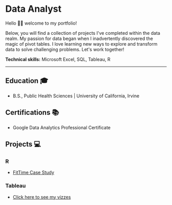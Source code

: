 # Data Analyst

Hello 👋🏼 welcome to my portfolio! 

Below, you will find a collection of projects I've completed within the data realm. My passion for data began when I inadvertently discovered the magic of pivot tables. I love learning new ways to explore and transform data to solve challenging problems. Let's work together!

__Technical skills:__ Microsoft Excel, SQL, Tableau, R

-----

## Education  🎓

* B.S., Public Health Sciences | University of California, Irvine

## Certifications  📚

* Google Data Analytics Professional Certificate

## Projects  💻

### R

* [FitTime Case Study](https://github.com/warrenkare/FitTime-Case-Study)

### Tableau
* [Click here to see my vizzes](https://public.tableau.com/app/profile/warrenkare/)
